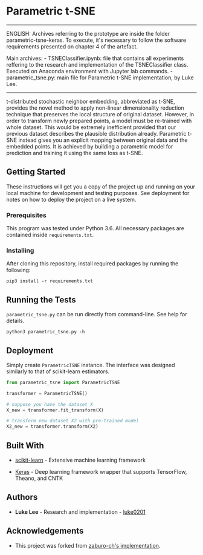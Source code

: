 # Parametric t-SNE  
----------

ENGLISH: Archives referring to the prototype are inside the folder parametric-tsne-keras. To execute, it's necessary to follow the software requirements presented on chapter 4 of the artefact.

Main archives: - TSNEClassifier.ipynb: file that contains all experiments reffering to the research and implementation of the TSNEClassifier class. Executed on Anaconda environment with Jupyter lab commands. - parametric_tsne.py: main file for Parametric t-SNE implementation, by Luke Lee.

----------

t-distributed stochastic neighbor embedding, abbreviated as t-SNE, provides the novel method to apply non-linear dimensionality reduction technique that preserves the local structure of original dataset. However, in order to transform newly prepared points, a model must be re-trained with whole dataset. This would be extremely inefficient provided that our previous dataset describes the plausible distribution already. Parametric t-SNE instead gives you an explicit mapping between original data and the embedded points. It is achieved by building a parametric model for prediction and training it using the same loss as t-SNE.

## Getting Started

These instructions will get you a copy of the project up and running on your local machine for development and testing purposes. See deployment for notes on how to deploy the project on a live system.

### Prerequisites

This program was tested under Python 3.6. All necessary packages are contained inside `requirements.txt`.

### Installing

After cloning this repository, install required packages by running the following:

```
pip3 install -r requirements.txt
```

## Running the Tests

`parametric_tsne.py` can be run directly from command-line. See help for details.

```
python3 parametric_tsne.py -h
```

## Deployment

Simply create `ParametricTSNE` instance. The interface was designed similarly to that of scikit-learn estimators.

```python
from parametric_tsne import ParametricTSNE

transformer = ParametricTSNE()

# suppose you have the dataset X
X_new = transformer.fit_transform(X)

# transform new dataset X2 with pre-trained model
X2_new = transformer.transform(X2)
```

## Built With

- [scikit-learn](http://scikit-learn.org/stable/) - Extensive machine learning framework

- [Keras](https://keras.io) - Deep learning framework wrapper that supports TensorFlow, Theano, and CNTK

## Authors

- __Luke Lee__ - Research and implementation - [luke0201](https://github.com/luke0201)

## Acknowledgements

- This project was forked from [zaburo-ch's implementation](https://github.com/zaburo-ch/Parametric-t-SNE-in-Keras).
